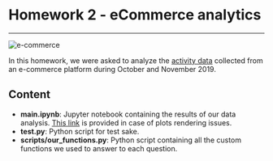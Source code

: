 # Homework 2 - eCommerce analytics
---

![e-commerce](https://camo.githubusercontent.com/52d83042699755a6287b8aa0e5ada1567fdc4bb890b7dcdf27d4eaaa664546a7/68747470733a2f2f7777772e6e65787472652e69742f77702d636f6e74656e742f75706c6f6164732f323032302f30392f452d636f6d6d657263652d7765622d646576656c6f706d656e742e706e67)

In this homework, we were asked to analyze the [activity data](https://www.kaggle.com/mkechinov/ecommerce-behavior-data-from-multi-category-store?select=2019-Oct.csv) collected from an e-commerce platform during October and November 2019.   

## Content
- **main.ipynb**: Jupyter notebook containing the results of our data analysis. [This link](https://nbviewer.jupyter.org/github/stdrr/ADM-HW2/blob/main/main.ipynb) is provided in case of plots rendering issues.
- **test.py**: Python script for test sake.
- **scripts/our_functions.py**: Python script containing all the custom functions we used to answer to each question.

